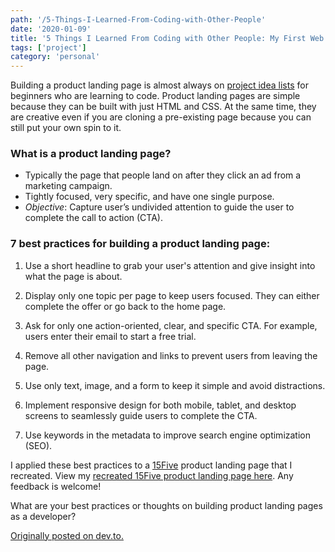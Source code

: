```yaml
---
path: '/5-Things-I-Learned-From-Coding-with-Other-People'
date: '2020-01-09'
title: '5 Things I Learned From Coding with Other People: My First Web Development Team Project'
tags: ['project']
category: 'personal'
---
```


Building a product landing page is almost always on [project idea lists](https://www.freecodecamp.org/learn/responsive-web-design/responsive-web-design-projects/) for beginners who are learning to code. Product landing pages are simple because they can be built with just HTML and CSS. At the same time, they are creative even if you are cloning a pre-existing page because you can still put your own spin to it.

### What is a product landing page?

- Typically the page that people land on after they click an ad from a marketing campaign.
- Tightly focused, very specific, and have one single purpose.
- _Objective_: Capture user’s undivided attention to guide the user to complete the call to action (CTA).

### 7 best practices for building a product landing page:

1. Use a short headline to grab your user's attention and give insight into what the page is about.

2. Display only one topic per page to keep users focused. They can either complete the offer or go back to the home page.

3. Ask for only one action-oriented, clear, and specific CTA. For example, users enter their email to start a free trial.

4. Remove all other navigation and links to prevent users from leaving the page.

5. Use only text, image, and a form to keep it simple and avoid distractions.

6. Implement responsive design for both mobile, tablet, and desktop screens to seamlessly guide users to complete the CTA.

7. Use keywords in the metadata to improve search engine optimization (SEO).

I applied these best practices to a [15Five](https://www.15five.com/) product landing page that I recreated. View my [recreated 15Five product landing page here](https://sophi-li.github.io/15five-clone-ish/). Any feedback is welcome!

What are your best practices or thoughts on building product landing pages as a developer?

[Originally posted on dev.to.](https://dev.to/sophia_wyl/5-things-i-learned-from-coding-with-other-people-my-first-web-development-team-project-48fk)
